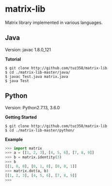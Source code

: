 # matrix-lib

Matrix library implemented in various languages.

## Java
Version: javac 1.8.0_121

**Tutorial**
```
$ git clone http://github.com/tuz358/matrix-lib
$ cd ./matrix-lib-master/java/
$ javac Test.java matrix.java
$ java Test
```


## Python
Version: Python2.7.13, 3.6.0

**Getting Started**
```
$ git clone http://github.com/tuz358/matrix-lib
$ cd ./matrix-lib-master/python/
```

**Example**
```python
>>> import matrix
>>> a = [[1, 2, 3], [4, 5, 6], [7, 8, 9]]
>>> b = matrix.identity(3)
>>> b
[[1, 0, 0], [0, 1, 0], [0, 0, 1]]
>>> matrix.dot(a, b)
[[1, 2, 3], [4, 5, 6], [7, 8, 9]]
>>>
```

